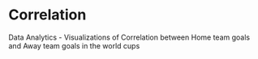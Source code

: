 # Correlation
Data Analytics - Visualizations of Correlation between Home team goals and Away team goals in the world cups
